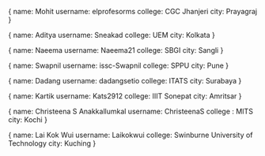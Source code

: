 {
    name: Mohit
    username: elprofesorms
    college: CGC Jhanjeri
    city: Prayagraj
}

{
    name: Aditya
    username: Sneakad
    college: UEM
    city: Kolkata
}

{
    name: Naeema
    username: Naeema21
    college: SBGI
    city: Sangli
}

{
    name: Swapnil
    username: issc-Swapnil
    college: SPPU
    city: Pune
}

{
    name: Dadang
    username: dadangsetio
    college: ITATS
    city: Surabaya
}

{
    name: Kartik
    username: Kats2912
    college: IIIT Sonepat
    city: Amritsar
}

{
    name: Christeena S Anakkallumkal
    username: ChristeenaS
    college : MITS
    city: Kochi 
}

{
    name: Lai Kok Wui
    username: Laikokwui
    college: Swinburne University of Technology
    city: Kuching
}

